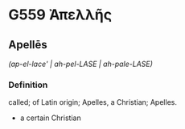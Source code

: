 # G559 Ἀπελλῆς

## Apellēs

_(ap-el-lace' | ah-pel-LASE | ah-pale-LASE)_

### Definition

called; of Latin origin; Apelles, a Christian; Apelles.

- a certain Christian

